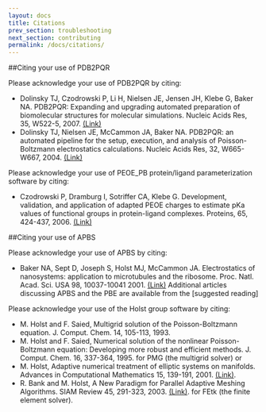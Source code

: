 ```yaml
---
layout: docs
title: Citations
prev_section: troubleshooting
next_section: contributing
permalink: /docs/citations/
---
```


##Citing your use of PDB2PQR

Please acknowledge your use of PDB2PQR by citing:

- Dolinsky TJ, Czodrowski P, Li H, Nielsen JE, Jensen JH, Klebe G, Baker NA. PDB2PQR: Expanding and upgrading automated preparation of biomolecular structures for molecular simulations. Nucleic Acids Res, 35, W522-5, 2007. [(Link)](http://nar.oxfordjournals.org/content/35/suppl_2/W522)
- Dolinsky TJ, Nielsen JE, McCammon JA, Baker NA. PDB2PQR: an automated pipeline for the setup, execution, and analysis of Poisson-Boltzmann electrostatics calculations. Nucleic Acids Res, 32, W665-W667, 2004. [(Link)](http://nar.oxfordjournals.org/content/32/suppl_2/W665.abstract)

Please acknowledge your use of PEOE_PB protein/ligand parameterization software by citing:

- Czodrowski P, Dramburg I, Sotriffer CA, Klebe G. Development, validation, and application of adapted PEOE charges to estimate pKa values of functional groups in protein-ligand complexes. Proteins, 65, 424-437, 2006.  [(Link)](http://onlinelibrary.wiley.com/doi/10.1002/prot.21110/abstract;jsessionid=90CBD709146173D81A0F7554C256C01A.f01t02)

##Citing your use of APBS

Please acknowledge your use of APBS by citing:

- Baker NA, Sept D, Joseph S, Holst MJ, McCammon JA. Electrostatics of nanosystems: application to microtubules and the ribosome. Proc. Natl. Acad. Sci. USA 98, 10037-10041 2001. [(Link)](http://www.pnas.org/content/98/18/10037)
Additional articles discussing APBS and the PBE are available from the [suggested reading]

Please acknowledge your use of the Holst group software by citing:
- M. Holst and F. Saied, Multigrid solution of the Poisson-Boltzmann equation. J. Comput. Chem. 14, 105-113, 1993.
- M. Holst and F. Saied, Numerical solution of the nonlinear Poisson-Boltzmann equation: Developing more robust and efficient methods. J. Comput. Chem. 16, 337-364, 1995.
for PMG (the multigrid solver) or
- M. Holst, Adaptive numerical treatment of elliptic systems on manifolds. Advances in Computational Mathematics 15, 139-191, 2001. [(Link)](http://dx.doi.org/10.1023/A:1014246117321).
- R. Bank and M. Holst, A New Paradigm for Parallel Adaptive Meshing Algorithms. SIAM Review 45, 291-323, 2003. [(Link)](http://epubs.siam.org/doi/abs/10.1137/S003614450342061).
for FEtk (the finite element solver).

